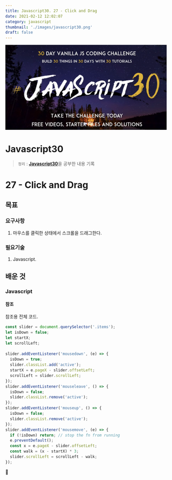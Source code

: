 ```yaml
---
title: Javascript30. 27 - Click and Drag
date: 2021-02-12 12:02:07
category: javascript
thumbnail: './images/javascript30.png'
draft: false
---
```


![](./images/javascript30.png)

# Javascript30

> `정리` : [**Javascript30**](https://javascript30.com)을 공부한 내용 기록

# 27 - Click and Drag

## 목표

### 요구사항

1. 마우스를 클릭한 상태에서 스크롤을 드래그한다.

### 필요기술

1. Javascript.

## 배운 것

### Javascript

#### 참조

참조용 전체 코드.

```js
const slider = document.querySelector('.items');
let isDown = false;
let startX;
let scrollLeft;

slider.addEventListener('mousedown', (e) => {
  isDown = true;
  slider.classList.add('active');
  startX = e.pageX - slider.offsetLeft;
  scrollLeft = slider.scrollLeft;
});
slider.addEventListener('mouseleave', () => {
  isDown = false;
  slider.classList.remove('active');
});
slider.addEventListener('mouseup', () => {
  isDown = false;
  slider.classList.remove('active');
});
slider.addEventListener('mousemove', (e) => {
  if (!isDown) return; // stop the fn from running
  e.preventDefault();
  const x = e.pageX - slider.offsetLeft;
  const walk = (x - startX) * 3;
  slider.scrollLeft = scrollLeft - walk;
});
```

👋

